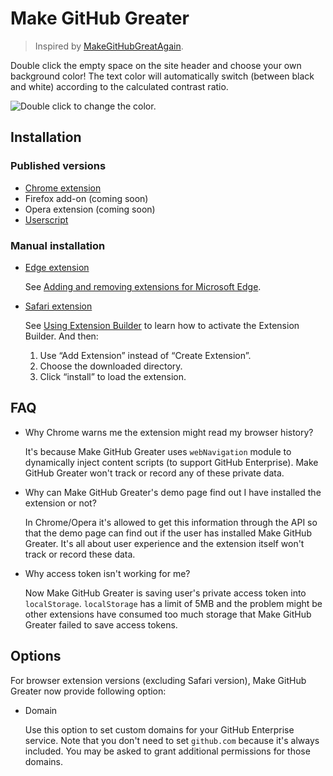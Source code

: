 # Make GitHub Greater

> Inspired by [MakeGitHubGreatAgain](https://github.com/DennisSnijder/MakeGithubGreatAgain).

Double click the empty space on the site header and choose your own background color! The text color will automatically switch (between black and white) according to the calculated contrast ratio.

![Double click to change the color.](https://raw.githubusercontent.com/Justineo/make-github-greater/master/screenshots/demo.png)


## Installation

### Published versions

* [Chrome extension](https://chrome.google.com/webstore/detail/make-github-greater/emijicijbkhnobkceaeaekiiapnkdnlp)
* Firefox add-on (coming soon)
* Opera extension (coming soon)
* [Userscript](https://justineo.github.io/make-github-greater/userscript/dist/make-github-greater.user.js)

### Manual installation

* [Edge extension](https://github.com/Justineo/make-github-greater/raw/master/extensions/packed/make-github-greater.edge.zip)

  See [Adding and removing extensions for Microsoft Edge](https://docs.microsoft.com/en-us/microsoft-edge/extensions/guides/adding-and-removing-extensions).

* [Safari extension](https://minhaskamal.github.io/DownGit/#/home?url=https://github.com/Justineo/make-github-greater/tree/master/extensions/make-github-greater.safariextension)

  See [Using Extension Builder](https://developer.apple.com/library/content/documentation/Tools/Conceptual/SafariExtensionGuide/UsingExtensionBuilder/UsingExtensionBuilder.html#//apple_ref/doc/uid/TP40009977-CH2-SW10) to learn how to activate the Extension Builder. And then:

  1. Use “Add Extension” instead of “Create Extension”.
  2. Choose the downloaded directory.
  3. Click “install” to load the extension.

## FAQ

* Why Chrome warns me the extension might read my browser history?

    It's because Make GitHub Greater uses `webNavigation` module to dynamically inject content scripts (to support GitHub Enterprise). Make GitHub Greater won't track or record any of these private data.

* Why can Make GitHub Greater's demo page find out I have installed the extension or not?

    In Chrome/Opera it's allowed to get this information through the API so that the demo page can find out if the user has installed Make GitHub Greater. It's all about user experience and the extension itself won't track or record these data.

* Why access token isn't working for me?

    Now Make GitHub Greater is saving user's private access token into `localStorage`. `localStorage` has a limit of 5MB and the problem might be other extensions have consumed too much storage that Make GitHub Greater failed to save access tokens.

## Options

For browser extension versions (excluding Safari version), Make GitHub Greater now provide following option:

* Domain

    Use this option to set custom domains for your GitHub Enterprise service. Note that you don't need to set `github.com` because it's always included. You may be asked to grant additional permissions for those domains.
